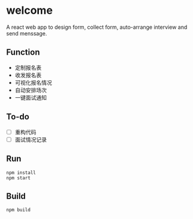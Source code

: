 # welcome
A react web app to design form, collect form, auto-arrange interview and send menssage.

## Function
+ 定制报名表
+ 收发报名表
+ 可视化报名情况
+ 自动安排场次
+ 一键面试通知

## To-do
+ [ ] 重构代码
+ [ ] 面试情况记录

## Run
```
npm install
npm start
```

## Build
```
npm build
```
